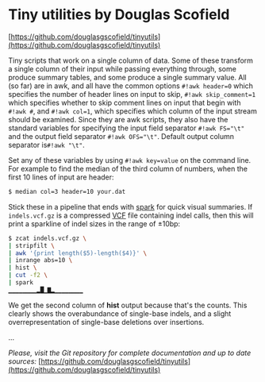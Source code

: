 # Tiny utilities by Douglas Scofield

[https://github.com/douglasgscofield/tinyutils](https://github.com/douglasgscofield/tinyutils)

Tiny scripts that work on a single column of data. Some of these transform a single column of their input while passing everything through, some produce summary tables, and some produce a single summary value. All (so far) are in awk, and all have the common options `#!awk header=0` which specifies the number of header lines on input to skip, `#!awk skip_comment=1` which specifies whether to skip comment lines on input that begin with `#!awk #`, and `#!awk col=1`, which specifies which column of the input stream should be examined. Since they are awk scripts, they also have the standard variables for specifying the input field separator `#!awk FS="\t"` and the output field separator `#!awk OFS="\t"`. Default output column separator is`#!awk "\t"`.

Set any of these variables by using `#!awk key=value` on the command line. For example to find the median of the third column of numbers, when the first 10 lines of input are header:

```bash
$ median col=3 header=10 your.dat
```

Stick these in a pipeline that ends with [spark](https://github.com/holman/spark) for quick visual summaries. If `indels.vcf.gz` is a compressed [VCF](http://www.1000genomes.org/wiki/Analysis/Variant%20Call%20Format/vcf-variant-call-format-version-41) file containing indel calls, then this will print a sparkline of indel sizes in the range of ±10bp:

``` bash
$ zcat indels.vcf.gz \
| stripfilt \
| awk '{print length($5)-length($4)}' \
| inrange abs=10 \
| hist \
| cut -f2 \
| spark
▁▁▁▁▁▁▁▁▂█▁▇▂▁▁▁▁▁▁▁▁
```

We get the second column of **hist** output because that's the counts. This clearly shows the overabundance of single-base indels, and a slight overrepresentation of single-base deletions over insertions.

...

_Please, visit the Git repository for complete documentation and up to date sources:_
[https://github.com/douglasgscofield/tinyutils](https://github.com/douglasgscofield/tinyutils)
